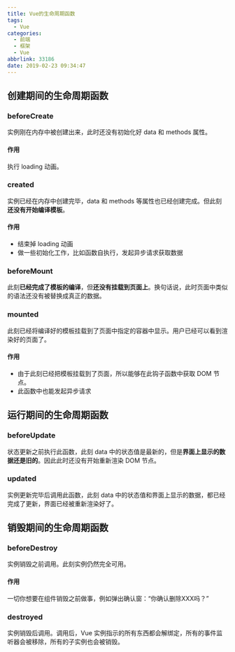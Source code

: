 ```yaml
---
title: Vue的生命周期函数
tags:
  - Vue
categories:
  - 前端
  - 框架
  - Vue
abbrlink: 33186
date: 2019-02-23 09:34:47
---
```


## 创建期间的生命周期函数

### beforeCreate

实例刚在内存中被创建出来，此时还没有初始化好 data 和 methods 属性。

<!-- more -->

#### 作用

执行 loading 动画。

### created

实例已经在内存中创建完毕，data 和 methods 等属性也已经创建完成。但此刻**还没有开始编译模板**。

#### 作用

- 结束掉 loading 动画
- 做一些初始化工作，比如函数自执行，发起异步请求获取数据

### beforeMount

此刻**已经完成了模板的编译**，但**还没有挂载到页面上**。换句话说，此时页面中类似 的语法还没有被替换成真正的数据。

### mounted

此刻已经将编译好的模板挂载到了页面中指定的容器中显示。用户已经可以看到渲染好的页面了。

#### 作用

- 由于此刻已经把模板挂载到了页面，所以能够在此钩子函数中获取 DOM 节点。
- 此函数中也能发起异步请求

## 运行期间的生命周期函数

### beforeUpdate

状态更新之前执行此函数，此刻 data 中的状态值是最新的，但是**界面上显示的数据还是旧的**。因此此时还没有开始重新渲染 DOM 节点。

### updated

实例更新完毕后调用此函数，此刻 data 中的状态值和界面上显示的数据，都已经完成了更新，界面已经被重新渲染好了。

## 销毁期间的生命周期函数

### beforeDestroy

实例销毁之前调用。此刻实例仍然完全可用。

#### 作用

一切你想要在组件销毁之前做事，例如弹出确认窗：“你确认删除XXX吗？”

### destroyed

实例销毁后调用。调用后，Vue 实例指示的所有东西都会解绑定，所有的事件监听器会被移除，所有的子实例也会被销毁。
